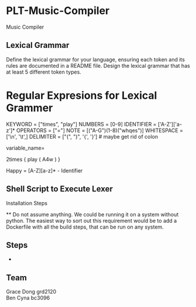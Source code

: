 # PLT-Music-Compiler
Music Compiler

## Lexical Grammar
Define the lexical grammar for your language, ensuring each token and its rules are
documented in a README file. Design the lexical grammar that has at least 5 different
token types.


# Regular Expresions for Lexical Grammer
KEYWORD = ["times", "play"]
NUMBERS = [0-9]
IDENTIFIER = ['A-Z']['a-z']*
OPERATORS = ["="]
NOTE = [("A-G")(1-8)("whqes")]
WHITESPACE = ['\n', '\t',]
DELIMITER = ["(", ")", '{', '}'] # maybe get rid of colon

variable_name= 

2times {
    play ( A4w )
}


Happy = [A-Z][a-z]* - Identifier


## Shell Script to Execute Lexer
Installation Steps <br>

** Do not assume anything. We could be running it on a system without python. The easiest way to sort out this requirement would be to add a Dockerfile with all the build steps, that can be run on any system.


## Steps
- 

## Team
Grace Dong grd2120 <br>
Ben Cyna bc3096 



